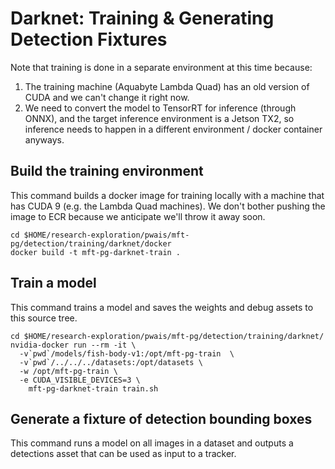 # Darknet: Training & Generating Detection Fixtures

Note that training is done in a separate environment at this time because:
 1) The training machine (Aquabyte Lambda Quad) has an old version of CUDA
      and we can't change it right now.
 2) We need to convert the model to TensorRT for inference (through ONNX),
      and the target inference environment is a Jetson TX2, so inference
      needs to happen in a different environment / docker container anyways.

## Build the training environment

This command builds a docker image for training locally with a machine
that has CUDA 9 (e.g. the Lambda Quad machines).  We don't bother pushing
the image to ECR because we anticipate we'll throw it away soon.

```
cd $HOME/research-exploration/pwais/mft-pg/detection/training/darknet/docker
docker build -t mft-pg-darknet-train .
```

## Train a model

This command trains a model and saves the weights and debug assets to 
this source tree.

```
cd $HOME/research-exploration/pwais/mft-pg/detection/training/darknet/
nvidia-docker run --rm -it \
  -v`pwd`/models/fish-body-v1:/opt/mft-pg-train  \
  -v`pwd`/../../../datasets:/opt/datasets \
  -w /opt/mft-pg-train \
  -e CUDA_VISIBLE_DEVICES=3 \
    mft-pg-darknet-train train.sh
```

## Generate a fixture of detection bounding boxes

This command runs a model on all images in a dataset and outputs a
detections asset that can be used as input to a tracker.


